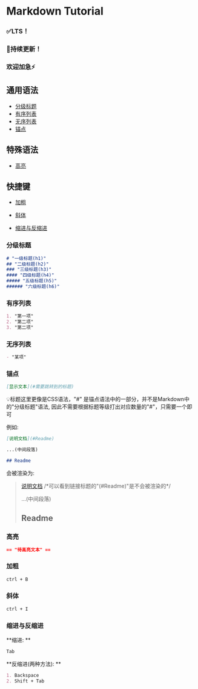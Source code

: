 # Markdown Tutorial

### ✅LTS！

### 🚧持续更新！

### 欢迎加急⚡

## 通用语法

- [分级标题](#分级标题)
- [有序列表](#有序列表)
- [无序列表](#无序列表)
- [锚点](#锚点)

## 特殊语法

- [高亮](#高亮)

## 快捷键

- [加粗](#加粗)

- [斜体](#斜体)

- [缩进与反缩进](#缩进与反缩进)

### 分级标题

``` markdown
# "一级标题(h1)"
## "二级标题(h2)"
### "三级标题(h3)"
#### "四级标题(h4)"
##### "五级标题(h5)"
###### "六级标题(h6)"
```




### 有序列表

```markdown
1. "第一项"
2. "第二项"
3. "第二项"
```




### 无序列表

``` markdown
- "某项"
```



### 锚点

``` markdown
[显示文本](#需要跳转到的标题)
```

💡标题这里更像是CSS语法，"#" 是锚点语法中的一部分，并不是Markdown中的"分级标题"语法, 因此不需要根据标题等级打出对应数量的"#"，只需要一个即可

例如:

``` markdown
[说明文档](#Readme)

...(中间段落)

## Readme

```

会被渲染为: 

> [说明文档](#Readme)   /\*可以看到链接标题的"(#Readme)"是不会被渲染的*/
>
> 
>
> ...(中间段落)
>
> 
>
> ## Readme
>
> 



### 高亮

``` markdown
== "待高亮文本" ==
```



### 加粗

``` markdown
ctrl + B
```



### 斜体

``` markdown
ctrl + I
```



### 缩进与反缩进

**缩进: **

```markdown
Tab
```

**反缩进(两种方法): **

``` markdown
1. Backspace
2. Shift + Tab
```

